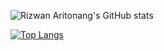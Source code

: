 ![Rizwan Aritonang's GitHub stats](https://github-readme-stats.vercel.app/api?username=tonang&show_icons=true&theme=onedark)

[![Top Langs](https://github-readme-stats.vercel.app/api/top-langs/?username=tonang)](https://github.com/tonang/github-readme-stats)
